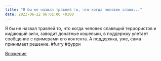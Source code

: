 ```yaml
---
title: "Я бы не назвал травлей то, что когда человек славя..."
date: 2023-06-22 06:01:00 +0300
---
```


Я бы не назвал травлей то, что когда человек славящий террористов и кидающий зиги, заводит донатные кошельки, в поддержку улетает сообщение с примерами его контента. А поддержка, уже, сама принимает решение.
#furry #фурри

[Вложение](/assets/vk_photos/4/K-WGeNKU84I.jpg)
